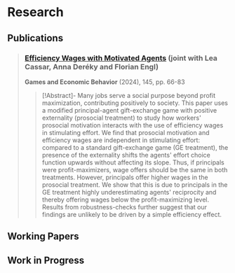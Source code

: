 # Research

## Publications
> ### [Efficiency Wages with Motivated Agents](https://www.sciencedirect.com/science/article/pii/S0899825624000307) (joint with Lea Cassar, Anna Deréky and Florian Engl)
>
> **Games and Economic Behavior** (2024), 145, pp. 66-83
>
> >[!Abstract]-
> > Many jobs serve a social purpose beyond profit maximization, contributing positively to society. This paper uses a modified principal-agent gift-exchange game with positive externality (prosocial treatment) to study how workers' prosocial motivation interacts with the use of efficiency wages in stimulating effort. We find that prosocial motivation and efficiency wages are independent in stimulating effort: compared to a standard gift-exchange game (GE treatment), the presence of the externality shifts the agents' effort choice function upwards without affecting its slope. Thus, if principals were profit-maximizers, wage offers should be the same in both treatments. However, principals offer higher wages in the prosocial treatment. We show that this is due to principals in the GE treatment highly underestimating agents' reciprocity and thereby offering wages below the profit-maximizing level. Results from robustness-checks further suggest that our findings are unlikely to be driven by a simple efficiency effect.

## Working Papers

## Work in Progress